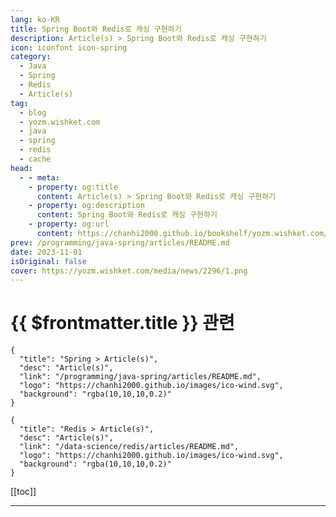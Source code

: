 ```yaml
---
lang: ko-KR
title: Spring Boot와 Redis로 캐싱 구현하기
description: Article(s) > Spring Boot와 Redis로 캐싱 구현하기
icon: iconfont icon-spring
category: 
  - Java
  - Spring
  - Redis
  - Article(s)
tag: 
  - blog
  - yozm.wishket.com
  - java
  - spring
  - redis
  - cache
head:
  - - meta:
    - property: og:title
      content: Article(s) > Spring Boot와 Redis로 캐싱 구현하기
    - property: og:description
      content: Spring Boot와 Redis로 캐싱 구현하기
    - property: og:url
      content: https://chanhi2000.github.io/bookshelf/yozm.wishket.com/2296.html
prev: /programming/java-spring/articles/README.md
date: 2023-11-01
isOriginal: false
cover: https://yozm.wishket.com/media/news/2296/1.png
---
```


# {{ $frontmatter.title }} 관련

```component VPCard
{
  "title": "Spring > Article(s)",
  "desc": "Article(s)",
  "link": "/programming/java-spring/articles/README.md",
  "logo": "https://chanhi2000.github.io/images/ico-wind.svg",
  "background": "rgba(10,10,10,0.2)"
}
```

```component VPCard
{
  "title": "Redis > Article(s)",
  "desc": "Article(s)",
  "link": "/data-science/redis/articles/README.md",
  "logo": "https://chanhi2000.github.io/images/ico-wind.svg",
  "background": "rgba(10,10,10,0.2)"
}
```

[[toc]]

---

<SiteInfo
  name="Spring Boot와 Redis로 캐싱 구현하기 | 요즘IT"
  desc="캐싱은 데이터 처리 비용을 줄이기 위해 사용되는 기법으로 비용이 많이 드는 데이터 조회 작업에서 자주 사용됩니다. 이번 글에서는 캐시를 구현하기에 앞서 사전에 알아두면 좋을 만한 캐시에 대한 개요와 캐싱을 사용하기 전에 고려해야 할 부분에 대해 알아보려고 합니다. 캐싱의 개념을 알아보고 Spring Boot와 Redis로 구현하는 캐싱에 대한 간단한 예제를 같이 설명하겠습니다."
  url="https://yozm.wishket.com/magazine/detail/2296/"
  logo="https://yozm.wishket.com/favicon.ico"
  preview="https://yozm.wishket.com/media/news/2296/1.png"/>

<!-- TODO: 작성 -->


